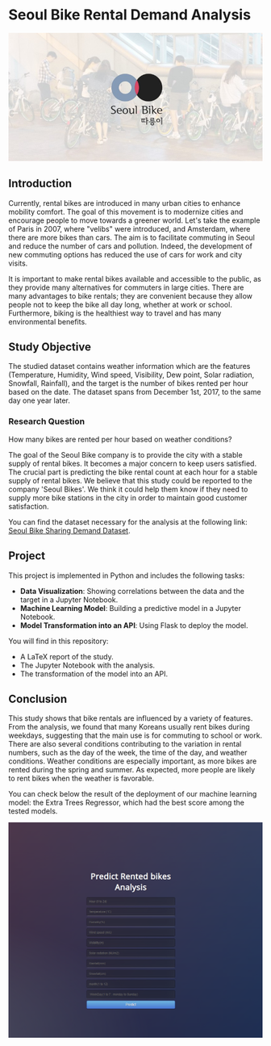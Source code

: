 # Seoul Bike Rental Demand Analysis

![logo](bikedemand.jpeg)

## Introduction

Currently, rental bikes are introduced in many urban cities to enhance mobility comfort. The goal of this movement is to modernize cities and encourage people to move towards a greener world. Let's take the example of Paris in 2007, where "velibs" were introduced, and Amsterdam, where there are more bikes than cars. The aim is to facilitate commuting in Seoul and reduce the number of cars and pollution. Indeed, the development of new commuting options has reduced the use of cars for work and city visits.

It is important to make rental bikes available and accessible to the public, as they provide many alternatives for commuters in large cities. There are many advantages to bike rentals; they are convenient because they allow people not to keep the bike all day long, whether at work or school. Furthermore, biking is the healthiest way to travel and has many environmental benefits.

## Study Objective

The studied dataset contains weather information which are the features (Temperature, Humidity, Wind speed, Visibility, Dew point, Solar radiation, Snowfall, Rainfall), and the target is the number of bikes rented per hour based on the date. The dataset spans from December 1st, 2017, to the same day one year later.

### Research Question

How many bikes are rented per hour based on weather conditions?

The goal of the Seoul Bike company is to provide the city with a stable supply of rental bikes. It becomes a major concern to keep users satisfied. The crucial part is predicting the bike rental count at each hour for a stable supply of rental bikes. We believe that this study could be reported to the company 'Seoul Bikes'. We think it could help them know if they need to supply more bike stations in the city in order to maintain good customer satisfaction.

You can find the dataset necessary for the analysis at the following link: [Seoul Bike Sharing Demand Dataset](https://archive.ics.uci.edu/ml/datasets/Seoul+Bike+Sharing+Demand#).

## Project

This project is implemented in Python and includes the following tasks:

- **Data Visualization**: Showing correlations between the data and the target in a Jupyter Notebook.
- **Machine Learning Model**: Building a predictive model in a Jupyter Notebook.
- **Model Transformation into an API**: Using Flask to deploy the model.

You will find in this repository:

- A LaTeX report of the study.
- The Jupyter Notebook with the analysis.
- The transformation of the model into an API.

## Conclusion

This study shows that bike rentals are influenced by a variety of features. From the analysis, we found that many Koreans usually rent bikes during weekdays, suggesting that the main use is for commuting to school or work. There are also several conditions contributing to the variation in rental numbers, such as the day of the week, the time of the day, and weather conditions. Weather conditions are especially important, as more bikes are rented during the spring and summer. As expected, more people are likely to rent bikes when the weather is favorable.

You can check below the result of the deployment of our machine learning model: the Extra Trees Regressor, which had the best score among the tested models.

![result](final.PNG)

